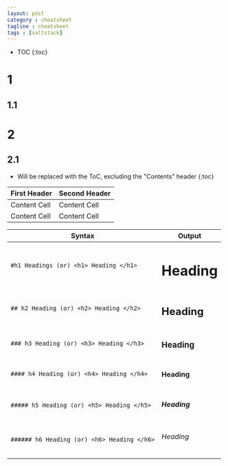 ```yaml
---
layout: post
category : cheatsheet
tagline : cheatsheet
tags : [saltstack]
---
```

* TOC
{:toc}

# 1

## 1.1

# 2

## 2.1

* Will be replaced with the ToC, excluding the "Contents" header
{:toc}

First Header  | Second Header
------------- | -------------
Content Cell  | Content Cell
Content Cell  | Content Cell

|Syntax | Output |
|------------ | -------------|
| ```#h1 Headings (or) <h1> Heading </h1>``` | <h1>Heading</h1>|
|```## h2 Heading (or) <h2> Heading </h2>```| <h2>Heading</h2>|
|```### h3 Heading (or) <h3> Heading </h3>```| <h3>Heading</h3>|
|```#### h4 Heading (or) <h4> Heading </h4>```| <h4>Heading</h4>|
|```##### h5 Heading (or) <h5> Heading </h5>```| <h5>Heading</h5>|
|```###### h6 Heading (or) <h6> Heading </h6>```| <h6>Heading</h6>|
